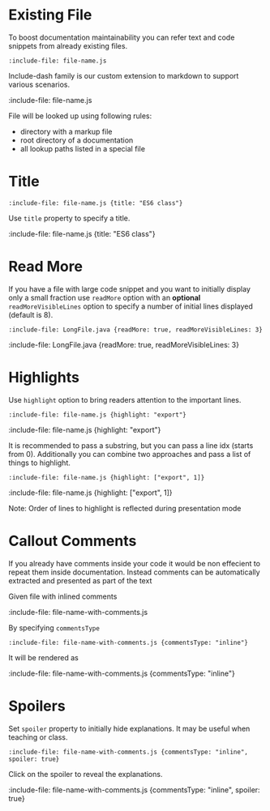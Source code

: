 # Existing File

To boost documentation maintainability you can refer text and code snippets from already existing files.

    :include-file: file-name.js
    
Include-dash family is our custom extension to markdown to support various scenarios. 
    
:include-file: file-name.js

File will be looked up using following rules:
* directory with a markup file
* root directory of a documentation
* all lookup paths listed in a special file

# Title

    :include-file: file-name.js {title: "ES6 class"} 

Use `title` property to specify a title.

:include-file: file-name.js {title: "ES6 class"} 

# Read More

If you have a file with large code snippet and you want to initially display only a small fraction use `readMore` 
option with an **optional** `readMoreVisibleLines` option to specify a number of initial lines displayed (default is 8).

    :include-file: LongFile.java {readMore: true, readMoreVisibleLines: 3}
    
:include-file: LongFile.java {readMore: true, readMoreVisibleLines: 3} 

# Highlights

Use `highlight` option to bring readers attention to the important lines.

    :include-file: file-name.js {highlight: "export"}

:include-file: file-name.js {highlight: "export"}

It is recommended to pass a substring, but you can pass a line idx (starts from 0). 
Additionally you can combine two approaches and pass a list of things to highlight. 

    :include-file: file-name.js {highlight: ["export", 1]}

:include-file: file-name.js {highlight: ["export", 1]}

Note: Order of lines to highlight is reflected during presentation mode 

# Callout Comments

If you already have comments inside your code it would be non effecient to repeat them inside documentation. 
Instead comments can be automatically extracted and presented as part of the text

Given file with inlined comments

:include-file: file-name-with-comments.js

By specifying `commentsType` 
    
    :include-file: file-name-with-comments.js {commentsType: "inline"}

It will be rendered as 

:include-file: file-name-with-comments.js {commentsType: "inline"}

# Spoilers

Set `spoiler` property to initially hide explanations. It may be useful when teaching or class.

    :include-file: file-name-with-comments.js {commentsType: "inline", spoiler: true}

Click on the spoiler to reveal the explanations.

:include-file: file-name-with-comments.js {commentsType: "inline", spoiler: true}
